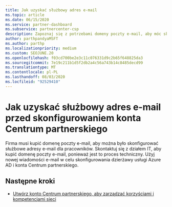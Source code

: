 ```yaml
---
title: Jak uzyskać służbowy adres e-mail
ms.topic: article
ms.date: 06/15/2020
ms.service: partner-dashboard
ms.subservice: partnercenter-csp
description: Zapoznaj się z potrzebami domeny poczty e-mail, aby móc skonfigurować konto usługi Azure AD w centrum partnerskim. Dowiedz się również, jak zakupić domenę poczty e-mail.
author: parthpandyaMSFT
ms.author: parthp
ms.localizationpriority: medium
ms.custom: SEOJUNE.20
ms.openlocfilehash: f03cd700be2e3c11c076331d9c2b65f648825da3
ms.sourcegitcommit: 7e19c211b1d5f2db2a4c56a743b14c8485decd99
ms.translationtype: MT
ms.contentlocale: pl-PL
ms.lasthandoff: 08/03/2020
ms.locfileid: "92529410"
---
```

# <a name="how-to-get-a-work-email-address-before-you-set-up-your-partner-center-account"></a>Jak uzyskać służbowy adres e-mail przed skonfigurowaniem konta Centrum partnerskiego

Firma musi kupić domenę poczty e-mail, aby można było skonfigurować służbowe adresy e-mail dla pracowników. Skontaktuj się z działem IT, aby kupić domenę poczty e-mail, ponieważ jest to proces techniczny. Użyj nowej wiadomości e-mail w celu skonfigurowania dzierżawy usługi Azure AD i konta Centrum partnerskiego.

## <a name="next-steps"></a>Następne kroki

- [Utwórz konto Centrum partnerskiego, aby zarządzać korzyściami i kompetencjami sieci](mpn-create-a-partner-center-account.md)